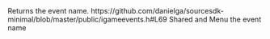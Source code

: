 <function name="GetName" parent="IGameEvent" type="classfunc">
	<description>Returns the event name.</description>
	<source>https://github.com/danielga/sourcesdk-minimal/blob/master/public/igameevents.h#L69</source>
	<realm>Shared and Menu</realm>
	<rets>
		<arg name="name" type="const char*">the event name</ret>
	</rets>
</function>